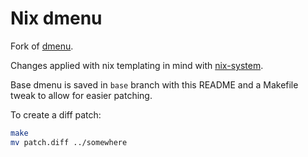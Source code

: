 # Nix dmenu

Fork of [dmenu](https://tools.suckless.org/dmenu/).

Changes applied with nix templating in mind with [nix-system](https://github.com/Evertras/nix-systems).

Base dmenu is saved in `base` branch with this README and a Makefile tweak to allow for easier patching.

To create a diff patch:

```bash
make
mv patch.diff ../somewhere
```

